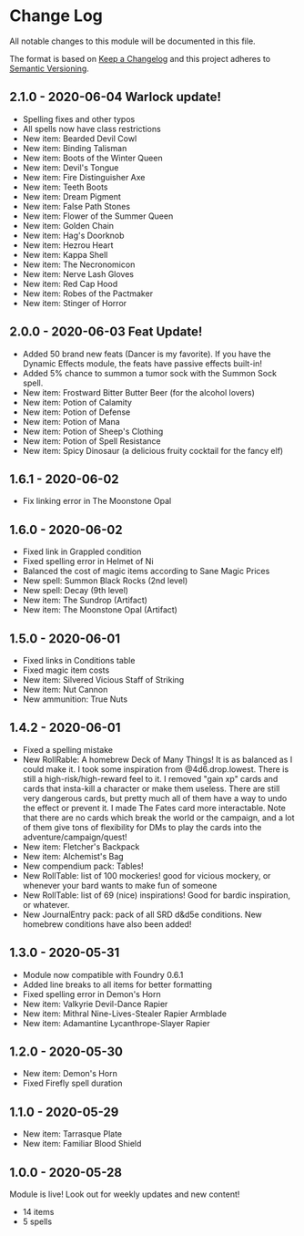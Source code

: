 # Change Log
All notable changes to this module will be documented in this file.
 
The format is based on [Keep a Changelog](http://keepachangelog.com/)
and this project adheres to [Semantic Versioning](http://semver.org/).

## 2.1.0 - 2020-06-04 Warlock update!
- Spelling fixes and other typos
- All spells now have class restrictions
- New item: Bearded Devil Cowl
- New item: Binding Talisman
- New item: Boots of the Winter Queen
- New item: Devil's Tongue
- New item: Fire Distinguisher Axe
- New item: Teeth Boots
- New item: Dream Pigment
- New item: False Path Stones
- New item: Flower of the Summer Queen
- New item: Golden Chain
- New item: Hag's Doorknob
- New item: Hezrou Heart
- New item: Kappa Shell
- New item: The Necronomicon
- New item: Nerve Lash Gloves
- New item: Red Cap Hood
- New item: Robes of the Pactmaker
- New item: Stinger of Horror

## 2.0.0 - 2020-06-03 Feat Update!
- Added 50 brand new feats (Dancer is my favorite). If you have the Dynamic Effects module, the feats have passive effects built-in!
- Added 5% chance to summon a tumor sock with the Summon Sock spell.
- New item: Frostward Bitter Butter Beer (for the alcohol lovers)
- New item: Potion of Calamity
- New item: Potion of Defense
- New item: Potion of Mana
- New item: Potion of Sheep's Clothing
- New item: Potion of Spell Resistance
- New item: Spicy Dinosaur (a delicious fruity cocktail for the fancy elf)

## 1.6.1 - 2020-06-02
- Fix linking error in The Moonstone Opal

## 1.6.0 - 2020-06-02
- Fixed link in Grappled condition
- Fixed spelling error in Helmet of Ni
- Balanced the cost of magic items according to Sane Magic Prices
- New spell: Summon Black Rocks (2nd level)
- New spell: Decay (9th level)
- New item: The Sundrop (Artifact)
- New item: The Moonstone Opal (Artifact)

## 1.5.0 - 2020-06-01
- Fixed links in Conditions table
- Fixed magic item costs
- New item: Silvered Vicious Staff of Striking
- New item: Nut Cannon
- New ammunition: True Nuts

## 1.4.2 - 2020-06-01
- Fixed a spelling mistake
- New RollRable: A homebrew Deck of Many Things! It is as balanced as I could make it. I took some inspiration from @4d6.drop.lowest.
There is still a high-risk/high-reward feel to it. I removed "gain xp" cards and cards that insta-kill a character or make
them useless. There are still very dangerous cards, but pretty much all of them have a way to undo the effect or prevent it.
I made The Fates card more interactable. Note that there are no cards which break the world or the campaign, and a lot of them
give tons of flexibility for DMs to play the cards into the adventure/campaign/quest!
- New item: Fletcher's Backpack
- New item: Alchemist's Bag
- New compendium pack: Tables!
- New RollTable: list of 100 mockeries! good for vicious mockery, or whenever your bard wants to make fun of someone
- New RollTable: list of 69 (nice) inspirations! Good for bardic inspiration, or whatever.
- New JournalEntry pack: pack of all SRD d&d5e conditions. New homebrew conditions have also been added!

## 1.3.0 - 2020-05-31
- Module now compatible with Foundry 0.6.1
- Added line breaks to all items for better formatting
- Fixed spelling error in Demon's Horn
- New item: Valkyrie Devil-Dance Rapier
- New item: Mithral Nine-Lives-Stealer Rapier Armblade
- New item: Adamantine Lycanthrope-Slayer Rapier

## 1.2.0 - 2020-05-30
- New item: Demon's Horn
- Fixed Firefly spell duration

## 1.1.0 - 2020-05-29
- New item: Tarrasque Plate
- New item: Familiar Blood Shield

## 1.0.0 - 2020-05-28
 Module is live! Look out for weekly updates and new content!
- 14 items
- 5 spells

